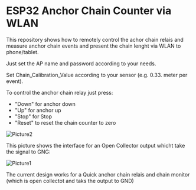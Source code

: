 # ESP32 Anchor Chain Counter via WLAN

This repository shows how to remotely control the achor chain relais and measure anchor chain events and present the chain lenght via WLAN to phone/tablet.

Just set the AP name and password according to your needs. 

Set Chain_Calibration_Value according to your sensor (e.g. 0.33. meter per event).

To control the anchor chain relay just press:
- "Down" for anchor down
- "Up" for anchor up
- "Stop" for Stop
- "Reset" to reset the chain counter to zero

![Picture2](https://github.com/AK-Homberger/ESP32_ChainCounter_WLAN/blob/master/IMG_1252.PNG)


This picture shows the interface for an Open Collector output whicht take the signal to GNG:

![Picture1](https://github.com/AK-Homberger/ESP32_ChainCounter_WLAN/blob/master/ESP32ChainCounterWLAN_OC_Relais.png)

The current design works for a Quick anchor chain relais and chain monitor (which is open collectot and taks the output to GND)



